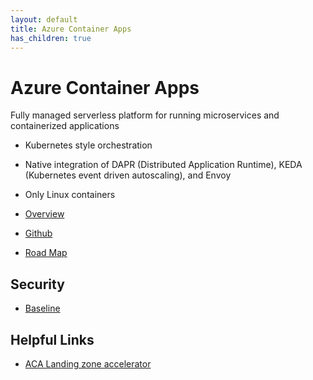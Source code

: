 ```yaml
---
layout: default
title: Azure Container Apps
has_children: true
---
```

# Azure Container Apps
Fully managed serverless platform for running microservices and containerized applications

* Kubernetes style orchestration
* Native integration of DAPR (Distributed Application Runtime), KEDA (Kubernetes event driven autoscaling), and Envoy
* Only Linux containers


* [Overview](https://learn.microsoft.com/en-us/azure/container-apps/overview)
* [Github](https://github.com/microsoft/azure-container-apps/)
* [Road Map](https://github.com/microsoft/azure-container-apps/projects?query=is%3Aopen)

## Security 
* [Baseline](https://learn.microsoft.com/en-us/security/benchmark/azure/baselines/azure-container-apps-security-baseline)

## Helpful Links
* [ACA Landing zone accelerator](https://github.com/Azure/ACA-Landing-Zone-Accelerator)
